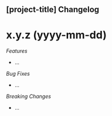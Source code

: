 ## [project-title] Changelog

<a name="x.y.z"></a>

# x.y.z (yyyy-mm-dd)

*Features*

* ...

*Bug Fixes*

* ...

*Breaking Changes*

* ...
